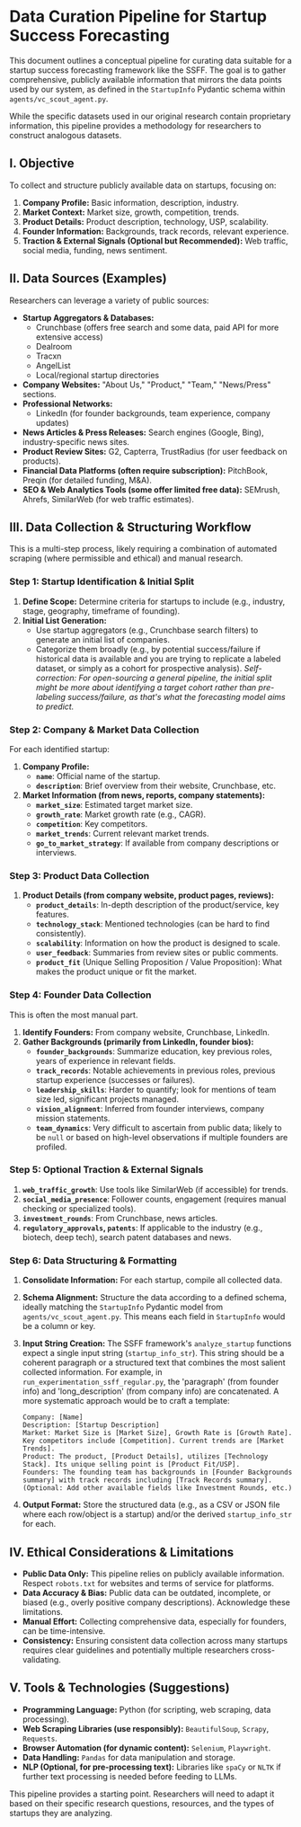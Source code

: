 # Data Curation Pipeline for Startup Success Forecasting

This document outlines a conceptual pipeline for curating data suitable for a startup success forecasting framework like the SSFF. The goal is to gather comprehensive, publicly available information that mirrors the data points used by our system, as defined in the `StartupInfo` Pydantic schema within `agents/vc_scout_agent.py`.

While the specific datasets used in our original research contain proprietary information, this pipeline provides a methodology for researchers to construct analogous datasets.

## I. Objective

To collect and structure publicly available data on startups, focusing on:
1.  **Company Profile:** Basic information, description, industry.
2.  **Market Context:** Market size, growth, competition, trends.
3.  **Product Details:** Product description, technology, USP, scalability.
4.  **Founder Information:** Backgrounds, track records, relevant experience.
5.  **Traction & External Signals (Optional but Recommended):** Web traffic, social media, funding, news sentiment.

## II. Data Sources (Examples)

Researchers can leverage a variety of public sources:

*   **Startup Aggregators & Databases:**
    *   Crunchbase (offers free search and some data, paid API for more extensive access)
    *   Dealroom
    *   Tracxn
    *   AngelList
    *   Local/regional startup directories
*   **Company Websites:** "About Us," "Product," "Team," "News/Press" sections.
*   **Professional Networks:**
    *   LinkedIn (for founder backgrounds, team experience, company updates)
*   **News Articles & Press Releases:** Search engines (Google, Bing), industry-specific news sites.
*   **Product Review Sites:** G2, Capterra, TrustRadius (for user feedback on products).
*   **Financial Data Platforms (often require subscription):** PitchBook, Preqin (for detailed funding, M&A).
*   **SEO & Web Analytics Tools (some offer limited free data):** SEMrush, Ahrefs, SimilarWeb (for web traffic estimates).

## III. Data Collection & Structuring Workflow

This is a multi-step process, likely requiring a combination of automated scraping (where permissible and ethical) and manual research.

### Step 1: Startup Identification & Initial Split

1.  **Define Scope:** Determine criteria for startups to include (e.g., industry, stage, geography, timeframe of founding).
2.  **Initial List Generation:**
    *   Use startup aggregators (e.g., Crunchbase search filters) to generate an initial list of companies.
    *   Categorize them broadly (e.g., by potential success/failure if historical data is available and you are trying to replicate a labeled dataset, or simply as a cohort for prospective analysis). *Self-correction: For open-sourcing a general pipeline, the initial split might be more about identifying a target cohort rather than pre-labeling success/failure, as that's what the forecasting model aims to predict.*

### Step 2: Company & Market Data Collection

For each identified startup:

1.  **Company Profile:**
    *   **`name`**: Official name of the startup.
    *   **`description`**: Brief overview from their website, Crunchbase, etc.
2.  **Market Information (from news, reports, company statements):**
    *   **`market_size`**: Estimated target market size.
    *   **`growth_rate`**: Market growth rate (e.g., CAGR).
    *   **`competition`**: Key competitors.
    *   **`market_trends`**: Current relevant market trends.
    *   **`go_to_market_strategy`**: If available from company descriptions or interviews.

### Step 3: Product Data Collection

1.  **Product Details (from company website, product pages, reviews):**
    *   **`product_details`**: In-depth description of the product/service, key features.
    *   **`technology_stack`**: Mentioned technologies (can be hard to find consistently).
    *   **`scalability`**: Information on how the product is designed to scale.
    *   **`user_feedback`**: Summaries from review sites or public comments.
    *   **`product_fit`** (Unique Selling Proposition / Value Proposition): What makes the product unique or fit the market.

### Step 4: Founder Data Collection

This is often the most manual part.

1.  **Identify Founders:** From company website, Crunchbase, LinkedIn.
2.  **Gather Backgrounds (primarily from LinkedIn, founder bios):**
    *   **`founder_backgrounds`**: Summarize education, key previous roles, years of experience in relevant fields.
    *   **`track_records`**: Notable achievements in previous roles, previous startup experience (successes or failures).
    *   **`leadership_skills`**: Harder to quantify; look for mentions of team size led, significant projects managed.
    *   **`vision_alignment`**: Inferred from founder interviews, company mission statements.
    *   **`team_dynamics`**: Very difficult to ascertain from public data; likely to be `null` or based on high-level observations if multiple founders are profiled.

### Step 5: Optional Traction & External Signals

1.  **`web_traffic_growth`**: Use tools like SimilarWeb (if accessible) for trends.
2.  **`social_media_presence`**: Follower counts, engagement (requires manual checking or specialized tools).
3.  **`investment_rounds`**: From Crunchbase, news articles.
4.  **`regulatory_approvals`, `patents`**: If applicable to the industry (e.g., biotech, deep tech), search patent databases and news.

### Step 6: Data Structuring & Formatting

1.  **Consolidate Information:** For each startup, compile all collected data.
2.  **Schema Alignment:** Structure the data according to a defined schema, ideally matching the `StartupInfo` Pydantic model from `agents/vc_scout_agent.py`. This means each field in `StartupInfo` would be a column or key.
3.  **Input String Creation:** The SSFF framework's `analyze_startup` functions expect a single input string (`startup_info_str`). This string should be a coherent paragraph or a structured text that combines the most salient collected information. For example, in `run_experimentation_ssff_regular.py`, the 'paragraph' (from founder info) and 'long_description' (from company info) are concatenated. A more systematic approach would be to craft a template:

    ```text
    Company: [Name]
    Description: [Startup Description]
    Market: Market Size is [Market Size], Growth Rate is [Growth Rate]. Key competitors include [Competition]. Current trends are [Market Trends].
    Product: The product, [Product Details], utilizes [Technology Stack]. Its unique selling point is [Product Fit/USP].
    Founders: The founding team has backgrounds in [Founder Backgrounds summary] with track records including [Track Records summary].
    (Optional: Add other available fields like Investment Rounds, etc.)
    ```
4.  **Output Format:** Store the structured data (e.g., as a CSV or JSON file where each row/object is a startup) and/or the derived `startup_info_str` for each.

## IV. Ethical Considerations & Limitations

*   **Public Data Only:** This pipeline relies on publicly available information. Respect `robots.txt` for websites and terms of service for platforms.
*   **Data Accuracy & Bias:** Public data can be outdated, incomplete, or biased (e.g., overly positive company descriptions). Acknowledge these limitations.
*   **Manual Effort:** Collecting comprehensive data, especially for founders, can be time-intensive.
*   **Consistency:** Ensuring consistent data collection across many startups requires clear guidelines and potentially multiple researchers cross-validating.

## V. Tools & Technologies (Suggestions)

*   **Programming Language:** Python (for scripting, web scraping, data processing).
*   **Web Scraping Libraries (use responsibly):** `BeautifulSoup`, `Scrapy`, `Requests`.
*   **Browser Automation (for dynamic content):** `Selenium`, `Playwright`.
*   **Data Handling:** `Pandas` for data manipulation and storage.
*   **NLP (Optional, for pre-processing text):** Libraries like `spaCy` or `NLTK` if further text processing is needed before feeding to LLMs.

This pipeline provides a starting point. Researchers will need to adapt it based on their specific research questions, resources, and the types of startups they are analyzing. 